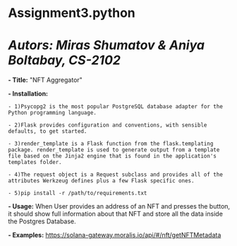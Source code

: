 # Assignment3.python
# _Autors: Miras Shumatov & Aniya Boltabay, CS-2102_

**- Title:** "NFT Aggregator"

**- Installation:**

    - 1)Psycopg2 is the most popular PostgreSQL database adapter for the Python programming language.
    
    - 2)Flask provides configuration and conventions, with sensible defaults, to get started. 
    
    - 3)render_template is a Flask function from the flask.templating package. render_template is used to generate output from a template file based on the Jinja2 engine that is found in the application's templates folder.
    
    - 4)The request object is a Request subclass and provides all of the attributes Werkzeug defines plus a few Flask specific ones.
     
    - 5)pip install -r /path/to/requirements.txt
        
**- Usage:** When User provides an address of an NFT and presses the button, it should show full information about that NFT and store all the data inside the Postgres                Database.

**- Examples:** https://solana-gateway.moralis.io/api/#/nft/getNFTMetadata
